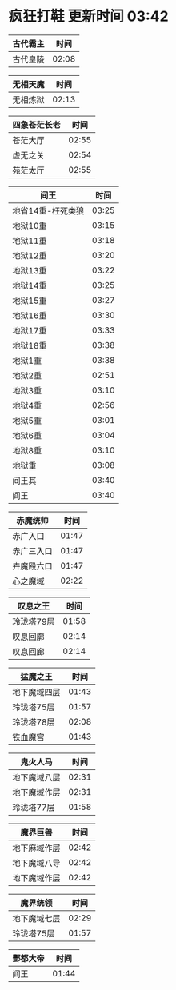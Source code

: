 # 疯狂打鞋 更新时间 03:42

| 古代霸主   | 时间    |
|--------|-------|
| 古代皇陵 | 02:08 |

| 无相天魔   | 时间    |
|--------|-------|
| 无相炼狱 | 02:13 |

| 四象苍茫长老   | 时间    |
|--------|-------|
| 苍茫大厅 | 02:55 |
| 虚无之关 | 02:54 |
| 苑茫太厅 | 02:55 |

| 间王   | 时间    |
|--------|-------|
| 地省14重-枉死类狼 | 03:25 |
| 地狱10重 | 03:15 |
| 地狱11重 | 03:18 |
| 地狱12重 | 03:20 |
| 地狱13重 | 03:22 |
| 地狱14重 | 03:25 |
| 地狱15重 | 03:27 |
| 地狱16重 | 03:30 |
| 地狱17重 | 03:33 |
| 地狱18重 | 03:38 |
| 地狱1重 | 03:38 |
| 地狱2重 | 02:51 |
| 地狱3重 | 03:10 |
| 地狱4重 | 02:56 |
| 地狱5重 | 03:01 |
| 地狱6重 | 03:04 |
| 地狱8重 | 03:10 |
| 地狱重 | 03:08 |
| 间王其 | 03:40 |
| 阎王 | 03:40 |

| 赤魔统帅   | 时间    |
|--------|-------|
| 赤广入口 | 01:47 |
| 赤广三入口 | 01:47 |
| 卉魔殴六口 | 01:47 |
| 心之魔域 | 02:22 |

| 叹息之王   | 时间    |
|--------|-------|
| 玲珑塔79层 | 01:58 |
| 叹息回廓 | 02:14 |
| 叹息回廊 | 02:14 |

| 猛魔之王   | 时间    |
|--------|-------|
| 地下魔域四层 | 01:43 |
| 玲珑塔75层 | 01:57 |
| 玲珑塔78层 | 02:08 |
| 铁血魔宫 | 01:43 |

| 鬼火人马   | 时间    |
|--------|-------|
| 地下魔域八层 | 02:31 |
| 地下魔域作层 | 02:31 |
| 玲珑塔77层 | 01:58 |

| 魔界巨兽   | 时间    |
|--------|-------|
| 地下麻域作层 | 02:42 |
| 地下魔域八导 | 02:42 |
| 地下魔域作层 | 02:42 |

| 魔界统领   | 时间    |
|--------|-------|
| 地下魔域七层 | 02:29 |
| 玲珑塔75层 | 01:57 |

| 酆都大帝   | 时间    |
|--------|-------|
| 阎王 | 01:44 |